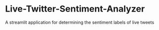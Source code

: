 # Live-Twitter-Sentiment-Analyzer
A streamlit application for determining the sentiment labels of live tweets
